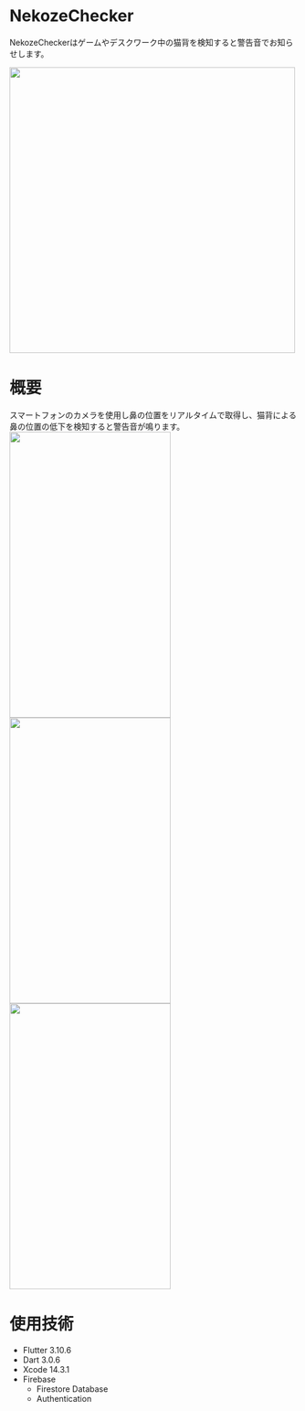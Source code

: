 # NekozeChecker

NekozeCheckerはゲームやデスクワーク中の猫背を検知すると警告音でお知らせします。

<img src="https://github.com/is4041/NekozeChecker/assets/80022698/8aa4a03e-ae66-4c61-8d93-bc0b9f747d6c" width="500">

# 概要

スマートフォンのカメラを使用し鼻の位置をリアルタイムで取得し、猫背による鼻の位置の低下を検知すると警告音が鳴ります。
<img src="https://github.com/is4041/NekozeChecker/assets/80022698/a19a32a9-db4e-4c79-bd21-f1bab4de2cc7" height="500" width="282">
<img src="https://github.com/is4041/NekozeChecker/assets/80022698/6fdd84a2-a60a-44a8-8848-5ed6c2095313" height="500" width="282">
<img src="https://github.com/is4041/NekozeChecker/assets/80022698/cf2ec988-0a5e-49a3-a4e8-3dfe6d368282" height="500" width="282">

# 使用技術
- Flutter 3.10.6
- Dart 3.0.6
- Xcode 14.3.1
- Firebase
  - Firestore Database
  - Authentication
